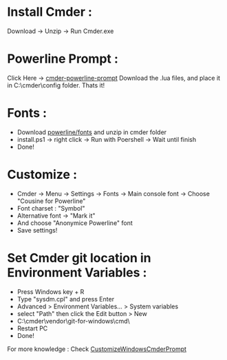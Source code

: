 # Install Cmder :
Download → Unzip → Run Cmder.exe

# Powerline Prompt :
Click Here → [cmder-powerline-prompt](https://github.com/AmrEldib/cmder-powerline-prompt)
Download the .lua files, and place it in C:\cmder\config folder. Thats it!

# Fonts :
- Download [powerline/fonts](https://github.com/powerline/fonts) and unzip in cmder folder
- install.ps1 → right click → Run with Poershell → Wait until finish
- Done!

# Customize :
- Cmder → Menu → Settings → Fonts → Main console font → Choose "Cousine for Powerline"
- Font charset : "Symbol"
- Alternative font → "Mark it"
- And choose "Anonymice Powerline" font
- Save settings!

# Set Cmder git location in Environment Variables :
- Press Windows key + R
- Type "sysdm.cpl" and press Enter
- Advanced > Environment Variables... > System variables
- select "Path" then click the Edit button > New
- C:\cmder\vendor\git-for-windows\cmd\
- Restart PC
- Done!

For more knowledge :
Check [CustomizeWindowsCmderPrompt](https://amreldib.com/blog/CustomizeWindowsCmderPrompt/)
